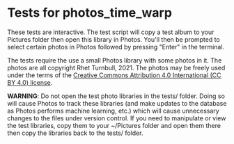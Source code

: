 # Tests for photos_time_warp

These tests are interactive.  The test script will copy a test album to your Pictures folder then open this library in Photos. You'll then be prompted to select certain photos in Photos followed by pressing "Enter" in the terminal.

The tests require the use a small Photos library with some photos in it. The photos are all copyright Rhet Turnbull, 2021.  The photos may be freely used under the terms of the [Creative Commons Attribution 4.0 International (CC BY 4.0) license](https://creativecommons.org/licenses/by/4.0/).

**WARNING**: Do not open the test photo libraries in the tests/ folder.  Doing so will cause Photos to track these libraries (and make updates to the database as Photos performs machine learning, etc.) which will cause unnecessary changes to the files under version control.  If you need to manipulate or view the test libraries, copy them to your ~/Pictures folder and open them there then copy the libraries back to the tests/ folder.